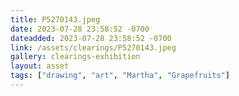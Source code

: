 ```yaml
---
title: P5270143.jpeg
date: 2023-07-28 23:58:52 -0700
dateadded: 2023-07-28 23:58:52 -0700
link: /assets/clearings/P5270143.jpeg
gallery: clearings-exhibition
layout: asset
tags: ["drawing", "art", "Martha", "Grapefruits"]
--- 
```

